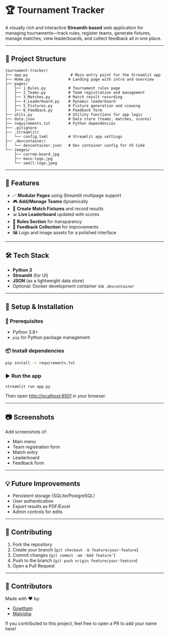 # 🏆 Tournament Tracker

A visually rich and interactive **Streamlit-based** web application for managing tournaments—track rules, register teams, generate fixtures, manage matches, view leaderboards, and collect feedback all in one place.

---

## 📁 Project Structure

```
tournament-tracker/
├── app.py                   # Main entry point for the Streamlit app
├── Home.py                 # Landing page with intro and overview
├── pages/
│   ├── 1_Rules.py          # Tournament rules page
│   ├── 2_Teams.py          # Team registration and management
│   ├── 3_Matches.py        # Match result recording
│   ├── 4_Leaderboard.py    # Dynamic leaderboard
│   ├── 5_Fixtures.py       # Fixture generation and viewing
│   ├── 6_Feedback.py       # Feedback form
├── utils.py                # Utility functions for app logic
├── data.json               # Data store (teams, matches, scores)
├── requirements.txt        # Python dependencies
├── .gitignore
├── .streamlit/
│   └── config.toml         # Streamlit app settings
├── .devcontainer/
│   └── devcontainer.json   # Dev container config for VS Code
└── images/
    ├── carrom-board.jpg
    ├── main-logo.jpg
    └── small-logo.jpeg
```

---

## 🚀 Features

- ✅ **Modular Pages** using Streamlit multipage support
- 🎮 **Add/Manage Teams** dynamically
- 🎯 **Create Match Fixtures** and record results
- 📊 **Live Leaderboard** updated with scores
- 🧾 **Rules Section** for transparency
- 📝 **Feedback Collection** for improvements
- 🖼️ Logo and image assets for a polished interface

---

## 🛠️ Tech Stack

- **Python 3**
- **Streamlit** (for UI)
- **JSON** (as a lightweight data store)
- Optional: Docker development container via `.devcontainer`

---

## 🧩 Setup & Installation

### 🔧 Prerequisites
- Python 3.8+
- `pip` for Python package management

### 📦 Install dependencies
```bash
pip install -r requirements.txt
```

### ▶️ Run the app
```bash
streamlit run app.py
```

Then open [http://localhost:8501](http://localhost:8501) in your browser.

---

## 📷 Screenshots

Add screenshots of:
- Main menu
- Team registration form
- Match entry
- Leaderboard
- Feedback form

---

## 💡 Future Improvements

- Persistent storage (SQLite/PostgreSQL)
- User authentication
- Export results as PDF/Excel
- Admin controls for edits

---

## 🤝 Contributing

1. Fork the repository
2. Create your branch (`git checkout -b feature/your-feature`)
3. Commit changes (`git commit -am 'Add feature'`)
4. Push to the branch (`git push origin feature/your-feature`)
5. Open a Pull Request

---

## 👥 Contributors

Made with ❤️ by:

- [Gowtham](https://github.com/gowtham495)
- [Malvisha](https://github.com/Malvisha)

If you contributed to this project, feel free to open a PR to add your name here!
